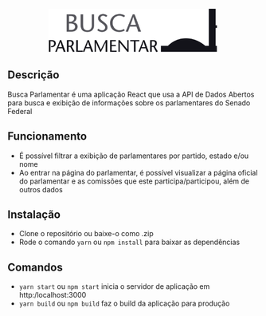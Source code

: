 <p align="center">
  <img width="340" src="https://github.com/sethwololo/busca-parlamentar/blob/master/src/assets/logo.svg">
</p>

## Descrição

Busca Parlamentar é uma aplicação React que usa a API de Dados Abertos para busca e exibição de informações sobre os parlamentares do Senado Federal

## Funcionamento

+ É possível filtrar a exibição de parlamentares por partido, estado e/ou nome
+ Ao entrar na página do parlamentar, é possível visualizar a página oficial do parlamentar e as comissões que este participa/participou, além de outros dados

## Instalação

+ Clone o repositório ou baixe-o como .zip
+ Rode o comando `yarn` ou `npm install` para baixar as dependências

## Comandos

+ `yarn start` ou `npm start` inicia o servidor de aplicação em http:/localhost:3000
+ `yarn build` ou `npm build` faz o build da aplicação para produção


